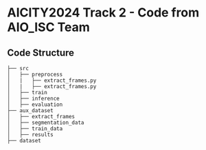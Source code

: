 # AICITY2024 Track 2 - Code from AIO_ISC Team
## Code Structure
```
├── src
│   ├── preprocess
│   |   ├── extract_frames.py
│   |   ├── extract_frames.py
│   ├── train
│   ├── inference
│   ├── evaluation
├── aux_dataset
│   ├── extract_frames
│   ├── segmentation_data
│   ├── train_data
│   ├── results
├── dataset
```